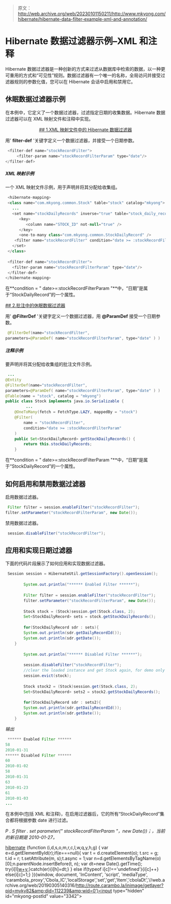 > 原文：<http://web.archive.org/web/20230101150211/http://www.mkyong.com/hibernate/hibernate-data-filter-example-xml-and-annotation/>

# Hibernate 数据过滤器示例–XML 和注释

Hibernate 数据过滤器是一种创新的方式来过滤从数据库中检索的数据，以一种更可重用的方式和“可见性”规则。数据过滤器有一个唯一的名称，全局访问并接受过滤器规则的参数化值，您可以在 Hibernate 会话中启用和禁用它。

## 休眠数据过滤器示例

在本例中，它定义了一个数据过滤器，过滤指定日期的收集数据。Hibernate 数据过滤器可以在 XML 映射文件和注释中实现。

 <ins class="adsbygoogle" style="display:block; text-align:center;" data-ad-format="fluid" data-ad-layout="in-article" data-ad-client="ca-pub-2836379775501347" data-ad-slot="6894224149">## 1.XML 映射文件中的 Hibernate 数据过滤器

用' **filter-def** '关键字定义一个数据过滤器，并接受一个日期参数。

```java
 <filter-def name="stockRecordFilter">
     <filter-param name="stockRecordFilterParam" type="date"/>
</filter-def> 
```

##### XML 映射示例

一个 XML 映射文件示例，用于声明并将其分配给收集组。

```java
 <hibernate-mapping>
 <class name="com.mkyong.common.Stock" table="stock" catalog="mkyong">
   ...
   <set name="stockDailyRecords" inverse="true" table="stock_daily_record">
      <key>
         <column name="STOCK_ID" not-null="true" />
      </key>
      <one-to-many class="com.mkyong.common.StockDailyRecord" />
    <filter name="stockRecordFilter" condition="date >= :stockRecordFilterParam"/>
   </set>
 </class>   

 <filter-def name="stockRecordFilter">
   <filter-param name="stockRecordFilterParam" type="date"/>
 </filter-def>
</hibernate-mapping> 
```

在**condition = " date>=:stockRecordFilterParam "**中，“日期”是属于“StockDailyRecord”的一个属性。

 <ins class="adsbygoogle" style="display:block" data-ad-client="ca-pub-2836379775501347" data-ad-slot="8821506761" data-ad-format="auto" data-ad-region="mkyongregion">## 2.批注中的休眠数据过滤器

用' **@FilterDef** '关键字定义一个数据过滤器，用 **@ParamDef** 接受一个日期参数。

```java
 @FilterDef(name="stockRecordFilter", 
parameters=@ParamDef( name="stockRecordFilterParam", type="date" ) ) 
```

##### 注释示例

要声明并将其分配给收集组的批注文件示例。

```java
 ...
@Entity
@FilterDef(name="stockRecordFilter", 
parameters=@ParamDef( name="stockRecordFilterParam", type="date" ) )
@Table(name = "stock", catalog = "mkyong")
public class Stock implements java.io.Serializable {
         ...
	@OneToMany(fetch = FetchType.LAZY, mappedBy = "stock")
	@Filter(
		name = "stockRecordFilter",
		condition="date >= :stockRecordFilterParam"
	)
	public Set<StockDailyRecord> getStockDailyRecords() {
		return this.stockDailyRecords;
	} 
```

在**condition = " date>=:stockRecordFilterParam "**中，“日期”是属于“StockDailyRecord”的一个属性。

## 如何启用和禁用数据过滤器

启用数据过滤器。

```java
 Filter filter = session.enableFilter("stockRecordFilter");
filter.setParameter("stockRecordFilterParam", new Date()); 
```

禁用数据过滤器。

```java
 session.disableFilter("stockRecordFilter"); 
```

## 应用和实现日期过滤器

下面的代码片段展示了如何应用和实现数据过滤器。

```java
 Session session = HibernateUtil.getSessionFactory().openSession();

        System.out.println("****** Enabled Filter ******");

        Filter filter = session.enableFilter("stockRecordFilter");
        filter.setParameter("stockRecordFilterParam", new Date());

        Stock stock = (Stock)session.get(Stock.class, 2);
        Set<StockDailyRecord> sets = stock.getStockDailyRecords();

        for(StockDailyRecord sdr : sets){
		System.out.println(sdr.getDailyRecordId());
		System.out.println(sdr.getDate());
	}

        System.out.println("****** Disabled Filter ******");

        session.disableFilter("stockRecordFilter");
        //clear the loaded instance and get Stock again, for demo only
        session.evict(stock);

        Stock stock2 = (Stock)session.get(Stock.class, 2);
        Set<StockDailyRecord> sets2 = stock2.getStockDailyRecords();

        for(StockDailyRecord sdr : sets2){
		System.out.println(sdr.getDailyRecordId());
		System.out.println(sdr.getDate());
	} 
```

*输出*

```java
 ****** Enabled Filter ******
58
2010-01-31
****** Disabled Filter ******
60
2010-01-02
58
2010-01-31
63
2010-01-23
61
2010-01-03
... 
```

在本例中(包括 XML 和注释)，在启用过滤器后，它的所有“StockDailyRecord”集合都将根据参数 date 进行过滤。

*P . S filter . set parameter(" stockRecordFilterParam "，new Date())；，当前的新日期是 2010-01-27。*

[hibernate](http://web.archive.org/web/20190305140316/http://www.mkyong.com/tag/hibernate/)</ins></ins>![](img/0a4dcae3da86b6c807acb4b4fef35f1e.png) (function (i,d,s,o,m,r,c,l,w,q,y,h,g) { var e=d.getElementById(r);if(e===null){ var t = d.createElement(o); t.src = g; t.id = r; t.setAttribute(m, s);t.async = 1;var n=d.getElementsByTagName(o)[0];n.parentNode.insertBefore(t, n); var dt=new Date().getTime(); try{i[l][w+y](h,i[l][q+y](h)+'&amp;'+dt);}catch(er){i[h]=dt;} } else if(typeof i[c]!=='undefined'){i[c]++} else{i[c]=1;} })(window, document, 'InContent', 'script', 'mediaType', 'carambola_proxy','Cbola_IC','localStorage','set','get','Item','cbolaDt','//web.archive.org/web/20190305140316/http://route.carambo.la/inimage/getlayer?pid=myky82&amp;did=112239&amp;wid=0')<input type="hidden" id="mkyong-postId" value="3342">







